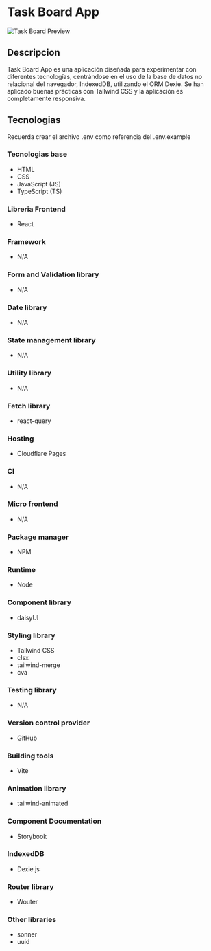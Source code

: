 # Task Board App

![Task Board Preview](https://csyxkpbavpcrhwqhcpyy.supabase.co/storage/v1/object/public/challenges/58/Default%20board/desktop)

## Descripcion

Task Board App es una aplicación diseñada para experimentar con diferentes tecnologías, centrándose en el uso de la base de datos no relacional del navegador, IndexedDB, utilizando el ORM Dexie. Se han aplicado buenas prácticas con Tailwind CSS y la aplicación es completamente responsiva.

## Tecnologias

Recuerda crear el archivo .env como referencia del .env.example

### Tecnologias base

- HTML
- CSS
- JavaScript (JS)
- TypeScript (TS)

### Libreria Frontend

- React

### Framework

- N/A

### Form and Validation library

- N/A

### Date library

- N/A

### State management library

- N/A

### Utility library

- N/A

### Fetch library

- react-query

### Hosting

- Cloudflare Pages

### CI

- N/A

### Micro frontend

- N/A

### Package manager

- NPM

### Runtime

- Node

### Component library

- daisyUI

### Styling library

- Tailwind CSS
- clsx
- tailwind-merge
- cva

### Testing library

- N/A

### Version control provider

- GitHub

### Building tools

- Vite

### Animation library

- tailwind-animated

### Component Documentation

- Storybook

### IndexedDB

- Dexie.js

### Router library

- Wouter

### Other libraries

- sonner
- uuid
